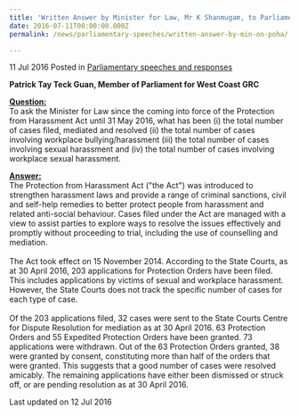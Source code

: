 ```yaml
---
title: 'Written Answer by Minister for Law, Mr K Shanmugam, to Parliamentary Question on cases filed since enactment of Protection from Harassment Act'
date: 2016-07-11T00:00:00.000Z
permalink: /news/parliamentary-speeches/written-answer-by-min-on-poha/

---
```



11 Jul 2016 Posted in [Parliamentary speeches and responses](/news/parliamentary-speeches)

**Patrick Tay Teck Guan, Member of Parliament for West Coast GRC**

**<u>Question:</u>**  
To ask the Minister for Law since the coming into force of the Protection from Harassment Act until 31 May 2016, what has been (i) the total number of cases filed, mediated and resolved (ii) the total number of cases involving workplace bullying/harassment (iii) the total number of cases involving sexual harassment and (iv) the total number of cases involving workplace sexual harassment.

**<u>Answer:</u>**    
The Protection from Harassment Act ("the Act") was introduced to strengthen harassment laws and provide a range of criminal sanctions, civil and self-help remedies to better protect people from harassment and related anti-social behaviour. Cases filed under the Act are managed with a view to assist parties to explore ways to resolve the issues effectively and promptly without proceeding to trial, including the use of counselling and mediation.
<br>  
The Act took effect on 15 November 2014. According to the State Courts, as at 30 April 2016, 203 applications for Protection Orders have been filed. This includes applications by victims of sexual and workplace harassment. However, the State Courts does not track the specific number of cases for each type of case.
<br>  
Of the 203 applications filed, 32 cases were sent to the State Courts Centre for Dispute Resolution for mediation as at 30 April 2016. 63 Protection Orders and 55 Expedited Protection Orders have been granted. 73 applications were withdrawn. Out of the 63 Protection Orders granted, 38 were granted by consent, constituting more than half of the orders that were granted. This suggests that a good number of cases were resolved amicably. The remaining applications have either been dismissed or struck off, or are pending resolution as at 30 April 2016.


<p class="right-side-updated">Last updated on 12 Jul 2016</p> 



